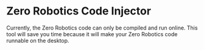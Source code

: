 # Zero Robotics Code Injector

Currently, the Zero Robotics code can only be compiled and run online.  This tool will save you time because it will make your Zero Robotics code runnable on the desktop.